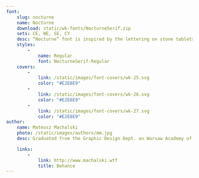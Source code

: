 ```yaml
---
font:
    slug: nocturne
    name: Nocturne
    download: static/wk-fonts/NocturneSerif.zip
    sets: CE, WE, SE, CY
    desc: “Nocturne” font is inspired by the lettering on stone tablets commemorating the victims of World War II, and prewar Jewish shop signage. “Nocturne” is a text font that features clean geometrical shapes, high contrast and is modernist in character.
    styles:
        -
            name: Regular
            font: NocturneSerif-Regular
    covers:
        -
            link: /static/images/font-covers/wk-25.svg
            color: "#E2E8E9"
        -
            link: /static/images/font-covers/wk-26.svg
            color: "#E2E8E9"
        -
            link: /static/images/font-covers/wk-27.svg
            color: "#E2E8E9"
author:
    name: Mateusz Machalski
    photo: /static/images/authors/mm.jpg
    desc: Graduated from the Graphic Design Dept. on Warsaw Academy of Fine Arts. Specializes in corporate identity and type design. Designer of the visual identity of the Lech Wałęsa Solidarity Award and the family of 42 fonts for the Tupperware corporation. Art director of “Warsawholic” magazine.

    links:
        -
            link: http://www.machalski.wtf
            title: Behance
---
```


